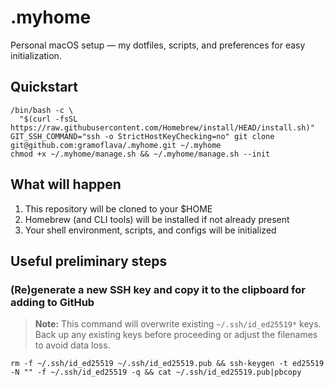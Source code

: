 # .myhome

Personal macOS setup — my dotfiles, scripts, and preferences for easy initialization.

## Quickstart

    /bin/bash -c \
      "$(curl -fsSL https://raw.githubusercontent.com/Homebrew/install/HEAD/install.sh)"
    GIT_SSH_COMMAND="ssh -o StrictHostKeyChecking=no" git clone git@github.com:gramoflava/.myhome.git ~/.myhome
    chmod +x ~/.myhome/manage.sh && ~/.myhome/manage.sh --init

## What will happen

1. This repository will be cloned to your $HOME
2. Homebrew (and CLI tools) will be installed if not already present
3. Your shell environment, scripts, and configs will be initialized

## Useful preliminary steps

### (Re)generate a new SSH key and copy it to the clipboard for adding to GitHub

> **Note:** This command will overwrite existing `~/.ssh/id_ed25519*` keys. Back up any existing keys before proceeding or adjust the filenames to avoid data loss.

    rm -f ~/.ssh/id_ed25519 ~/.ssh/id_ed25519.pub && ssh-keygen -t ed25519 -N "" -f ~/.ssh/id_ed25519 -q && cat ~/.ssh/id_ed25519.pub|pbcopy
